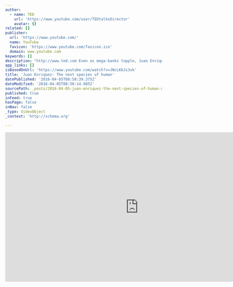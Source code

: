 ```yaml
---
author:
  - name: TED
    url: 'https://www.youtube.com/user/TEDtalksDirector'
    avatar: {}
related: []
publisher:
  url: 'https://www.youtube.com/'
  name: YouTube
  favicon: 'https://www.youtube.com/favicon.ico'
  domain: www.youtube.com
keywords: []
description: "http://www.ted.com Even as mega-banks topple, Juan Enriquez says the big reboot is yet to come. But don't look for it on your ballot -- or in the stock exchange. It'll come from science labs, and it promises keener bodies and minds. Our kids are going to be ... different."
app_links: []
isBasedOnUrl: 'https://www.youtube.com/watch?v=JNcLKbJs3xk'
title: 'Juan Enriquez: The next species of human'
datePublished: '2016-04-05T08:58:39.375Z'
dateModified: '2016-04-05T08:58:14.985Z'
sourcePath: _posts/2016-04-05-juan-enriquez-the-next-species-of-human.md
published: true
inFeed: true
hasPage: false
inNav: false
_type: VideoObject
_context: 'http://schema.org'

---
```

<iframe src="https://cdn.embedly.com/widgets/media.html?src=https%3A%2F%2Fwww.youtube.com%2Fembed%2FJNcLKbJs3xk%3Ffeature%3Doembed&amp;url=https%3A%2F%2Fwww.youtube.com%2Fwatch%3Fv%3DJNcLKbJs3xk&amp;image=https%3A%2F%2Fi.ytimg.com%2Fvi%2FJNcLKbJs3xk%2Fhqdefault.jpg&amp;key=b7d04c9b404c499eba89ee7072e1c4f7&amp;type=text%2Fhtml&amp;schema=youtube" width="854" height="480" scrolling="no" frameborder="0" allowfullscreen="allowfullscreen" style=""></iframe>